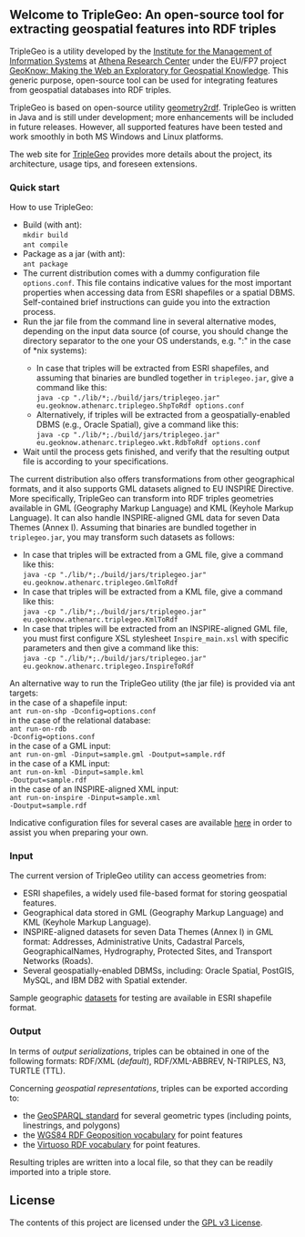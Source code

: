 <html>
<HEAD>
</head>
<body>

<div id="readme" class="clearfix announce instapaper_body md">
<article class="markdown-body entry-content" itemprop="mainContentOfPage">

<h2><a name="welcome-to-triplegeo" class="anchor" href="#welcome-to-triplegeo"><span class="octicon octicon-link"></span></a>Welcome to TripleGeo: An open-source tool for extracting geospatial features into RDF triples</h2>

<p>TripleGeo is a utility developed by the <a href="http://www.ipsyp.gr/">Institute for the Management of Information Systems</a> at <a href="http://www.athena-innovation.gr/en.html">Athena Research Center</a> under the EU/FP7 project <a href="http://geoknow.eu">GeoKnow: Making the Web an Exploratory for Geospatial Knowledge</a>. This generic purpose, open-source tool can be used for integrating features from geospatial databases into RDF triples.</p>

<p>TripleGeo is based on open-source utility <a href="https://github.com/boricles/geometry2rdf/tree/master/Geometry2RDF">geometry2rdf</a>. TripleGeo is written in Java and is still under development; more enhancements will be included in future releases. However, all supported features have been tested and work smoothly in both MS Windows and Linux platforms.</p>

<p>The web site for <a href="https://web.imis.athena-innovation.gr/redmine/projects/geoknow_public/wiki/TripleGeo">TripleGeo</a> provides more details about the project, its architecture, usage tips, and foreseen extensions.</p>

<h3>
<a name="quick-start" class="anchor" href="#Quick start"><span class="octicon octicon-link"></span></a>Quick start</h3>

How to use TripleGeo:
<ul>
<li>Build (with ant):<br/>
<code>mkdir build</code><br/>
<code>ant compile</code>
</li>
<li>Package as a jar (with ant):<br/>
<code>ant package</code>
</li>
<li>The current distribution comes with a dummy configuration file <code>options.conf</code>. This file contains indicative values for the most important properties when accessing data from ESRI shapefiles or a spatial DBMS. Self-contained brief instructions can guide you into the extraction process.</li>
<li>Run the jar file from the command line in several alternative modes, depending on the input data source (of course, you should change the directory separator to the one your OS understands, e.g. ":" in the case of *nix systems):</li>
<ul>
<li>In case that triples will be extracted from ESRI shapefiles, and assuming that binaries are bundled together in <code>triplegeo.jar</code>, give a command like this:</br>
<code>java -cp "./lib/*;./build/jars/triplegeo.jar" eu.geoknow.athenarc.triplegeo.ShpToRdf options.conf</code></li>
<li>Alternatively, if triples will be extracted from a geospatially-enabled DBMS (e.g., Oracle Spatial), give a command like this:</br>
<code>java -cp "./lib/*;./build/jars/triplegeo.jar" eu.geoknow.athenarc.triplegeo.wkt.RdbToRdf options.conf</code></li>
</ul>
<li>Wait until the process gets finished, and verify that the resulting output file is according to your specifications.</li>
</ul>

The current distribution also offers transformations from other geographical formats, and it also supports GML datasets aligned to EU INSPIRE Directive. More specifically, TripleGeo can transform into RDF triples geometries available in GML (Geography Markup Language) and KML (Keyhole Markup Language). It can also handle INSPIRE-aligned GML data for seven Data Themes (Annex I). Assuming that binaries are bundled together in <code>triplegeo.jar</code>, you may transform such datasets as follows:
<ul>
<li>In case that triples will be extracted from a GML file, give a command like this:</br>
<code>java -cp "./lib/*;./build/jars/triplegeo.jar" eu.geoknow.athenarc.triplegeo.GmlToRdf <input.gml> <output.rdf> </code></li>
<li>In case that triples will be extracted from a KML file, give a command like this:</br>
<code>java -cp "./lib/*;./build/jars/triplegeo.jar" eu.geoknow.athenarc.triplegeo.KmlToRdf <input.kml> <output.rdf> </code></li>
<li>In case that triples will be extracted from an INSPIRE-aligned GML file, you must first configure XSL stylesheet <code>Inspire_main.xsl</code> with specific parameters and then give a command like this:</br>
<code>java -cp "./lib/*;./build/jars/triplegeo.jar" eu.geoknow.athenarc.triplegeo.InspireToRdf <input.gml> <output.rdf> </code></li>
</ul>

An alternative way to run the TripleGeo utility (the jar file) is provided via ant targets:<br/>
in the case of a shapefile input:<br/>
<code>ant run-on-shp -Dconfig=options.conf</code><br/>
in the case of the relational database:<br/>
<code>ant run-on-rdb -Dconfig=options.conf</code><br/>
in the case of a GML input:<br/>
<code>ant run-on-gml -Dinput=sample.gml -Doutput=sample.rdf</code><br/>
in the case of a KML input:<br/>
<code>ant run-on-kml -Dinput=sample.kml -Doutput=sample.rdf</code><br/>
in the case of an INSPIRE-aligned XML input:<br/>
<code>ant run-on-inspire -Dinput=sample.xml -Doutput=sample.rdf</code><br/>

<p>Indicative configuration files for several cases are available <a href="https://github.com/GeoKnow/TripleGeo/tree/master/test/conf/">here</a> in order to assist you when preparing your own.

<h3>
<a name="input" class="anchor" href="#Input"><span class="octicon octicon-link"></span></a>Input</h3>

<p>The current version of TripleGeo utility can access geometries from:</p>
<ul>
<li>ESRI shapefiles, a widely used file-based format for storing geospatial features.</li>
<li>Geographical data stored in GML (Geography Markup Language) and KML (Keyhole Markup Language).</li>
<li>INSPIRE-aligned datasets for seven Data Themes (Annex I) in GML format: Addresses, Administrative Units, Cadastral Parcels, GeographicalNames, Hydrography, Protected Sites, and Transport Networks (Roads).</li>
<li>Several geospatially-enabled DBMSs, including: Oracle Spatial, PostGIS, MySQL, and IBM DB2 with Spatial extender.</li>
</ul>
</ul>

<p>Sample geographic <a href="https://github.com/GeoKnow/TripleGeo/tree/master/test/data/">datasets</a> for testing are available in ESRI shapefile format.</p>

<h3>
<a name="output" class="anchor" href="#Output"><span class="octicon octicon-link"></span></a>Output</h3>

<p>In terms of <i>output serializations</i>, triples can be obtained in one of the following formats: RDF/XML (<i>default</i>), RDF/XML-ABBREV, N-TRIPLES, N3, TURTLE (TTL).</p>
<p>Concerning <i>geospatial representations</i>, triples can be exported according to:</p>
<ul>
<li>the <a href="https://portal.opengeospatial.org/files/?artifact_id=47664">GeoSPARQL standard</a> for several geometric types (including points, linestrings, and polygons)</li>
<li>the <a href="http://www.w3.org/2003/01/geo/">WGS84 RDF Geoposition vocabulary</a> for point features</li>
<li>the <a href="http://docs.openlinksw.com/virtuoso/rdfsparqlgeospat.html">Virtuoso RDF vocabulary</a> for point features.</li>
</ul>

<p>Resulting triples are written into a local file, so that they can be readily imported into a triple store.</p>


<h2>
<a name="license" class="anchor" href="#license"><span class="octicon octicon-link"></span></a>License</h2>

<p>The contents of this project are licensed under the <a href="https://github.com/GeoKnow/TripleGeo/blob/master/LICENSE">GPL v3 License</a>.</p></article>

</body>
</html>
